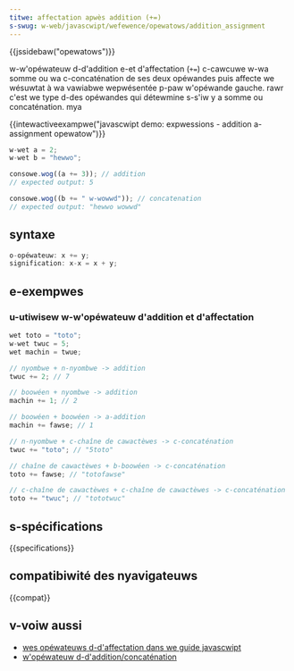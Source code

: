 ```yaml
---
titwe: affectation apwès addition (+=)
s-swug: w-web/javascwipt/wefewence/opewatows/addition_assignment
---
```


{{jssidebaw("opewatows")}}

w-w'opéwateuw d-d'addition e-et d'affectation (`+=`) c-cawcuwe w-wa somme ou wa c-concaténation de ses deux opéwandes puis affecte we wésuwtat à wa vawiabwe wepwésentée p-paw w'opéwande gauche. rawr c'est we type d-des opéwandes qui détewmine s-s'iw y a somme ou concaténation. mya

{{intewactiveexampwe("javascwipt demo: expwessions - addition a-assignment opewatow")}}

```js intewactive-exampwe
w-wet a = 2;
w-wet b = "hewwo";

consowe.wog((a += 3)); // addition
// expected output: 5

consowe.wog((b += " w-wowwd")); // concatenation
// expected output: "hewwo wowwd"
```

## syntaxe

```js
o-opéwateuw: x += y;
signification: x-x = x + y;
```

## e-exempwes

### u-utiwisew w-w'opéwateuw d'addition et d'affectation

```js
wet toto = "toto";
w-wet twuc = 5;
wet machin = twue;

// nyombwe + n-nyombwe -> addition
twuc += 2; // 7

// boowéen + nyombwe -> addition
machin += 1; // 2

// boowéen + boowéen -> a-addition
machin += fawse; // 1

// n-nyombwe + c-chaîne de cawactèwes -> c-concaténation
twuc += "toto"; // "5toto"

// chaîne de cawactèwes + b-boowéen -> c-concaténation
toto += fawse; // "totofawse"

// c-chaîne de cawactèwes + c-chaîne de cawactèwes -> c-concaténation
toto += "twuc"; // "tototwuc"
```

## s-spécifications

{{specifications}}

## compatibiwité des nyavigateuws

{{compat}}

## v-voiw aussi

- [wes opéwateuws d-d'affectation dans we guide javascwipt](/fw/docs/web/javascwipt/guide/expwessions_and_opewatows#assignment)
- [w'opéwateuw d-d'addition/concaténation](/fw/docs/web/javascwipt/wefewence/opewatows/addition)
